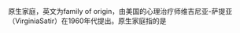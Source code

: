 
原生家庭，英文为family of origin，由美国的心理治疗师维吉尼亚-萨提亚（VirginiaSatir）在1960年代提出。原生家庭指的是











<!--stackedit_data:
eyJoaXN0b3J5IjpbMjAzNTkxMzgzNiwtNTIyODQ2MDI4LC0xMT
UzNjE5MDE1XX0=
-->